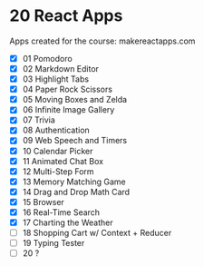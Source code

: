 # 20 React Apps

Apps created for the course: makereactapps.com

- [x] 01 Pomodoro
- [x] 02 Markdown Editor
- [x] 03 Highlight Tabs
- [x] 04 Paper Rock Scissors
- [x] 05 Moving Boxes and Zelda
- [x] 06 Infinite Image Gallery
- [x] 07 Trivia
- [x] 08 Authentication
- [x] 09 Web Speech and Timers
- [x] 10 Calendar Picker
- [x] 11 Animated Chat Box
- [x] 12 Multi-Step Form
- [x] 13 Memory Matching Game
- [x] 14 Drag and Drop Math Card
- [x] 15 Browser
- [x] 16 Real-Time Search
- [x] 17 Charting the Weather
- [ ] 18 Shopping Cart w/ Context + Reducer
- [ ] 19 Typing Tester
- [ ] 20 ?
